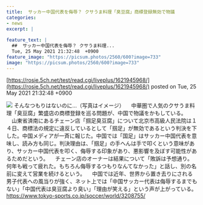 ```yaml
---
title:  サッカー中国代表を侮辱？ クサうま料理「臭豆腐」商標登録無効で物議  
categories:
- news
excerpt: |
  
feature_text: |
  ##  サッカー中国代表を侮辱？ クサうま料理...
  Tue, 25 May 2021 21:32:48  +0900
feature_image: "https://picsum.photos/2560/600?image=733"
image: "https://picsum.photos/2560/600?image=733"
---
```


[https://rosie.5ch.net/test/read.cgi/liveplus/1621945968/](https://rosie.5ch.net/test/read.cgi/liveplus/1621945968/)
posted on Tue, 25 May 2021 21:32:48  +0900

<!--more-->

![](https://img.tokyo-sports.co.jp/wp-content/uploads/2021/05/489aac5ac4a9495b9e712f078e2df01a-450x317.jpg) そんなつもりはないのに…（写真はイメージ） 　中華圏で人気のクサうま料理「臭豆腐」繁盛店の商標登録を巡る問題が、中国で物議をかもしている。 　山東省済南にあるチェーン店「掴足臭豆腐」について北京市高級人民法院は１４日、商標法の規定に違反しているとして「掴足」が無効であるという判決を下した。中国メディアが一斉に報じた。中国では「国足」はサッカー中国代表を意味し、読み方も同じ。判決理由は、「掴足」の手へんは手で叩くという意味があり、サッカー中国代表を叩く、侮辱する印象があり、悪影響を及ぼす可能性があるためだという。 　チェーン店のオーナーは結果について「敗訴は予想通り。何年も戦って疲れた。もちろん侮辱するつもりなんてなかった」と話し、別の名前に変えて営業を続けるという。 　中国では近年、世界から置き去りにされる男子代表への風当りが強く、ネット上では「中国サッカー代表は侮辱するまでもない」「中国代表は臭豆腐より臭い」「理由が笑える」という声が上がっている。 https://www.tokyo-sports.co.jp/soccer/world/3208755/
